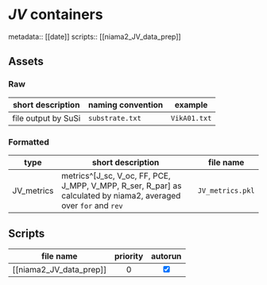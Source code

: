 # *JV* containers
metadata:: [[date]]
scripts:: [[niama2_JV_data_prep]]

## Assets
### Raw

| short description   | naming convention | example      |
| ------------------- | ----------------- | ------------ |
| file output by SuSi | `substrate.txt`   | `VikA01.txt` |

### Formatted

| type       | short description                                                                                                | file name        |
| ---------- | ---------------------------------------------------------------------------------------------------------------- | ---------------- |
| JV_metrics | metrics^[J_sc, V_oc, FF, PCE, J_MPP, V_MPP, R_ser, R_par] as calculated by niama2, averaged over `for` and `rev` | `JV_metrics.pkl` |

## Scripts

| file name               | priority |             autorun             |
| ----------------------- |:--------:|:-------------------------------:|
| [[niama2_JV_data_prep]] |    0     | <input type="checkbox" checked> |